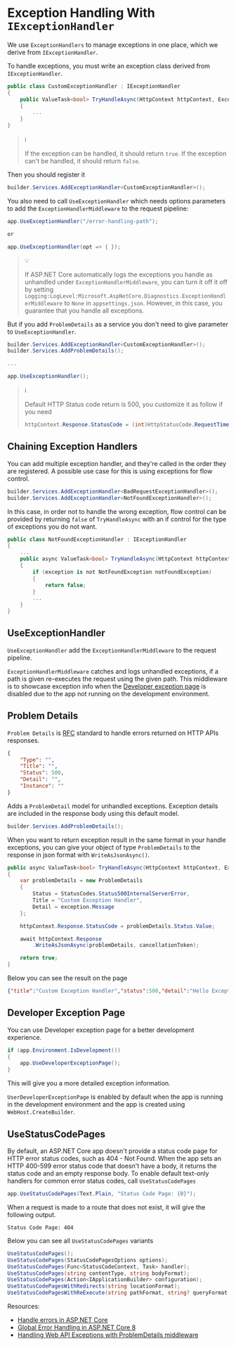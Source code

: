 # Exception Handling With `IExceptionHandler`

We use `ExceptionHandlers` to manage exceptions in one place, which we derive
from `IExceptionHandler`.

To handle exceptions, you must write an exception class derived from
`IExceptionHandler`.

```csharp
public class CustomExceptionHandler : IExceptionHandler
{
    public ValueTask<bool> TryHandleAsync(HttpContext httpContext, Exception exception, CancellationToken cancellationToken)
    {
        ...
    }
}
```

> :information_source:
>
> If the exception can be handled, it should return `true`. If the exception
> can't be handled, it should return `false`.

Then you should register it

```csharp
builder.Services.AddExceptionHandler<CustomExceptionHandler>();
```

You also need to call `UseExceptionHandler` which needs options parameters to
add the `ExceptionHandlerMiddleware` to the request pipeline:

```csharp
app.UseExceptionHandler("/error-handling-path");

or

app.UseExceptionHandler(opt => { });
```

> :bulb:
>
> If ASP.NET Core automatically logs the exceptions you handle as unhandled
> under `ExceptionHandlerMiddleware`, you can turn it off  it off by setting
> `Logging:LogLevel:Microsoft.AspNetCore.Diagnostics.ExceptionHandlerMiddleware`
> to `None` in `appsettings.json`. However, in this case, you guarantee that you
> handle all exceptions.

But if you add `ProblemDetails` as a service you don't need to give parameter to
`UseExceptionHandler`.

```csharp
builder.Services.AddExceptionHandler<CustomExceptionHandler>();
builder.Services.AddProblemDetails();

...

app.UseExceptionHandler();
```

> :information_source:
>
> Default HTTP Status code return is 500, you customize it as follow if you need
>
> ```csharp
> httpContext.Response.StatusCode = (int)HttpStatusCode.RequestTimeout;
> ```

## Chaining Exception Handlers

You can add multiple exception handler, and they're called in the order they are
registered. A possible use case for this is using exceptions for flow control.

```csharp
builder.Services.AddExceptionHandler<BadRequestExceptionHandler>();
builder.Services.AddExceptionHandler<NotFoundExceptionHandler>();
```

In this case, in order not to handle the wrong exception, flow control can be
provided by returning `false` of `TryHandleAsync` with an if control for the
type of exceptions you do not want.

```csharp
public class NotFoundExceptionHandler : IExceptionHandler
{
    ...
    public async ValueTask<bool> TryHandleAsync(HttpContext httpContext, Exception exception, CancellationToken cancellationToken)
    {
        if (exception is not NotFoundException notFoundException)
        {
            return false;
        }
        ...
    }
}
```

## UseExceptionHandler

`UseExceptionHandler` add the `ExceptionHandlerMiddleware` to the request
pipeline.

`ExceptionHandlerMiddleware` catches and logs unhandled exceptions, if a path
is given re-executes the request using the given path. This middleware is to
showcase exception info when the [Developer exception
page](#developer-exception-page) is disabled due to the app not running on the
development environment.

## Problem Details

`Problem Details` is [RFC](https://datatracker.ietf.org/doc/html/rfc7807)
standard to handle errors returned on HTTP APIs responses.

```json
{
    "Type": "",
    "Title": "",
    "Status": 500,
    "Detail": "",
    "Instance": ""
}
```

Adds a `ProblemDetail` model for unhandled exceptions. Exception details are
included in the response body using this default model.

```csharp
builder.Services.AddProblemDetails();
```

When you want to return exception result in the same format in your handle
exceptions, you can give your object of type `ProblemDetails` to the response in
json format with `WriteAsJsonAsync()`.

```csharp
public async ValueTask<bool> TryHandleAsync(HttpContext httpContext, Exception exception,CancellationToken cancellationToken)
{
    var problemDetails = new ProblemDetails
    {
        Status = StatusCodes.Status500InternalServerError,
        Title = "Custom Exception Handler",
        Detail = exception.Message
    };

    httpContext.Response.StatusCode = problemDetails.Status.Value;

    await httpContext.Response
        .WriteAsJsonAsync(problemDetails, cancellationToken);

    return true;
}
```

Below you can see the result on the page

```json
{"title":"Custom Exception Handler","status":500,"detail":"Hello Exception"}
```

## Developer Exception Page

You can use Developer exception page for a better development experience.

```csharp
if (app.Environment.IsDevelopment())
{
    app.UseDeveloperExceptionPage();
}
```

This will give you a more detailed exception information.

`UserDeveloperExceptionPage` is enabled by default when the app is running in
the development environment and the app is created using
`WebHost.CreateBuilder`.

## UseStatusCodePages

By default, an ASP.NET Core app doesn't provide a status code page for HTTP
error status codes, such as 404 - Not Found. When the app sets an HTTP 400-599
error status code that doesn't have a body, it returns the status code and an
empty response body. To enable default text-only handlers for common error
status codes, call `UseStatusCodePages`

```csharp
app.UseStatusCodePages(Text.Plain, "Status Code Page: {0}");
```

When a request is made to a route that does not exist, it will give the
following output.

```text
Status Code Page: 404
```

Below you can see all `UseStatusCodePages` variants

```csharp
UseStatusCodePages();
UseStatusCodePages(StatusCodePagesOptions options);
UseStatusCodePages(Func<StatusCodeContext, Task> handler);
UseStatusCodePages(string contentType, string bodyFormat);
UseStatusCodePages(Action<IApplicationBuilder> configuration);
UseStatusCodePagesWithRedirects(string locationFormat);
UseStatusCodePagesWithReExecute(string pathFormat, string? queryFormat = null);
```

Resources:

- [Handle errors in ASP.NET Core](https://learn.microsoft.com/en-us/aspnet/core/fundamentals/error-handling?view=aspnetcore-8.0#server-exception-handling)
- [Global Error Handling in ASP.NET Core 8](https://www.milanjovanovic.tech/blog/global-error-handling-in-aspnetcore-8#new-way-iexceptionhandler)
- [Handling Web API Exceptions with ProblemDetails middleware](https://andrewlock.net/handling-web-api-exceptions-with-problemdetails-middleware/)
